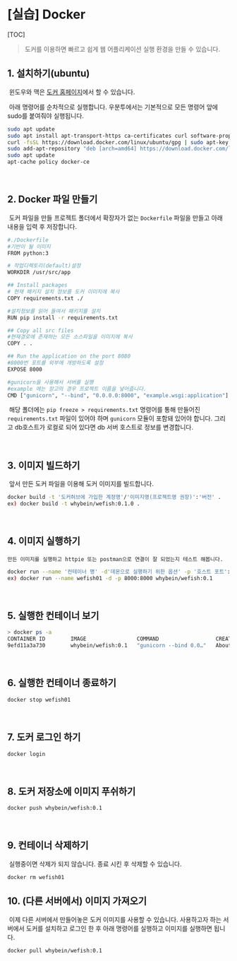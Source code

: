 # [실습] Docker

[TOC]

> 도커를 이용하면 빠르고 쉽게 웹 어플리케이션 실행 환경을 만들 수 있습니다.



## 1. 설치하기(ubuntu)

​	윈도우와 맥은 [도커 홈페이지](https://www.docker.com/products/docker-desktop)에서 할 수 있습니다.

​	아래 명령어를 순차적으로 실행합니다. 우분투에서는 기본적으로 모든 명령어 앞에 sudo를 붙여줘야 실행됩니다.

```bash
sudo apt update
sudo apt install apt-transport-https ca-certificates curl software-properties-common
curl -fsSL https://download.docker.com/linux/ubuntu/gpg | sudo apt-key add -
sudo add-apt-repository "deb [arch=amd64] https://download.docker.com/linux/ubuntu bionic stable"
sudo apt update
apt-cache policy docker-ce
```

<br/>

## 2. Docker 파일 만들기

​	도커 파일을 만들 프로젝트 폴더에서 확장자가 없는 `Dockerfile` 파일을 만들고 아래 내용을 입력 후 저장합니다. 

```bash
#./Dockerfile
#기반이 될 이미지
FROM python:3

# 작업디렉토리(default)설정
WORKDIR /usr/src/app

## Install packages
# 현재 패키지 설치 정보를 도커 이미지에 복사
COPY requirements.txt ./

#설치정보를 읽어 들여서 패키지를 설치
RUN pip install -r requirements.txt

## Copy all src files
#현재경로에 존재하는 모든 소스파일을 이미지에 복사
COPY . .

## Run the application on the port 8080
#8000번 포트를 외부에 개방하도록 설정
EXPOSE 8000

#gunicorn을 사용해서 서버를 실행
#example 에는 장고의 경우 프로젝트 이름을 넣어줍니다.
CMD ["gunicorn", "--bind", "0.0.0.0:8000", "example.wsgi:application"]
```

​	해당 폴더에는 `pip freeze > requirements.txt` 명령어를 통해 만들어진 `requirements.txt` 파일이 있어야 하며 `gunicorn` 모듈이 포함돼 있어야 합니다. 그리고 db호스트가 로컬로 되어 있다면 db 서버 호스트로 정보를 변경합니다.

<br/>

## 3. 이미지 빌드하기

​	앞서 만든 도커 파일을 이용해 도커 이미지를 빌드합니다.

```bash
docker build -t '도커허브에 가입한 계정명'/'이미지명(프로젝트명 권장)':'버전' .
ex) docker build -t whybein/wefish:0.1.0 .
```

 <br/>



## 4. 이미지 실행하기

 	만든 이미지를 실행하고 httpie 또는 postman으로 연결이 잘 되었는지 테스트 해봅니다.

```bash
docker run --name '컨테이너 명' -d'데몬으로 실행하기 위한 옵션' -p '호스트 포트':'컨테이너 포트' '이미지명'
ex) docker run --name wefish01 -d -p 8000:8000 whybein/wefish:0.1
```

 <br/>



## 5. 실행한 컨테이너 보기

```bash
> docker ps -a
CONTAINER ID        IMAGE                COMMAND                  CREATED              STATUS              PORTS                    NAMES
9efd11a3a730        whybein/wefish:0.1   "gunicorn --bind 0.0…"   About a minute ago   Up About a minute   0.0.0.0:8000->8000/tcp   wefish01
```

 <br/>



## 6. 실행한 컨테이너 종료하기

```bash
docker stop wefish01
```

 <br/>



## 7. 도커 로그인 하기

```bash
docker login
```

 <br/>



## 8. 도커 저장소에 이미지 푸쉬하기

```bash
docker push whybein/wefish:0.1
```

 <br/>



## 9. 컨테이너 삭제하기

​	실행중이면 삭제가 되지 않습니다. 종료 시킨 후 삭제할 수 있습니다.

```bash
docker rm wefish01
```

 



## 10. (다른 서버에서) 이미지 가져오기

​	이제 다른 서버에서 만들어놓은 도커 이미지를 사용할 수 있습니다.
​	사용하고자 하는 서버에서 도커를 설치하고 로그인 한 후 아래 명령어를 실행하고 이미지를 실행하면 됩니다.

```bash
docker pull whybein/wefish:0.1
```

 
